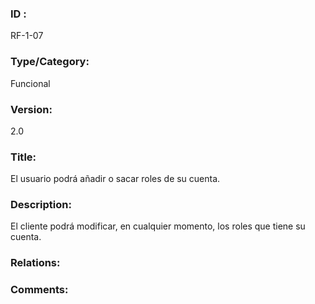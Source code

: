 ### ID : 
RF-1-07

### Type/Category:
Funcional

### Version:
2.0

### Title:
El usuario podrá añadir o sacar roles de su cuenta.

### Description:
El cliente podrá modificar, en cualquier momento, los roles que tiene su cuenta.

### Relations:


### Comments: